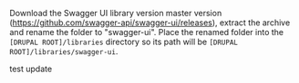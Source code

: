 Download the Swagger UI library version master version  (https://github.com/swagger-api/swagger-ui/releases),
extract the archive and rename the folder to "swagger-ui". Place the renamed folder into 
the `[DRUPAL ROOT]/libraries` directory so its path will be `[DRUPAL ROOT]/libraries/swagger-ui`.

test update
